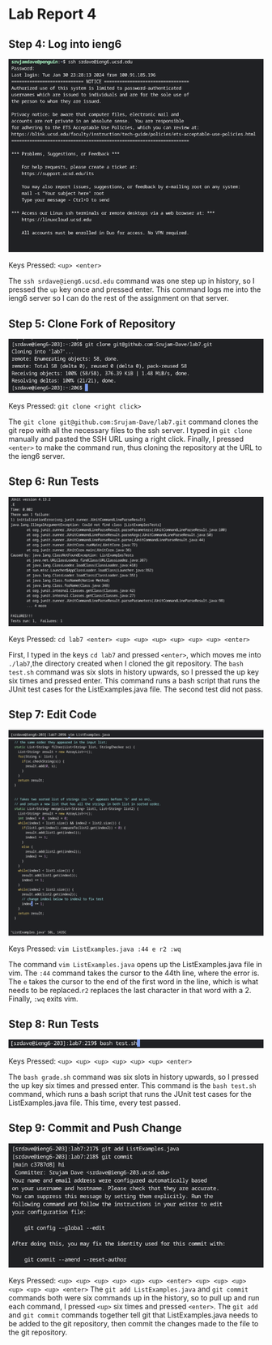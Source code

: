 # Lab Report 4

## Step 4: Log into ieng6

![Screenshot 1](./LabReport4sc1.png)

Keys Pressed: `<up> <enter>` 

The `ssh srdave@ieng6.ucsd.edu` command was one step up in history, so I pressed the `up` key once and pressed enter. This command logs me into the ieng6 
server so I can do the rest of the assignment on that server. 

## Step 5: Clone Fork of Repository

![Screenshot 2](./LabReport4sc2.png)

Keys Pressed: `git clone <right click>`

The `git clone git@github.com:Srujam-Dave/lab7.git` command clones the git repo with all the necessary files to the ssh server. I typed in `git clone` 
manually and pasted the SSH URL using a right click. Finally, I pressed `<enter>` to make the command run, thus cloning the repository at the URL to the
ieng6 server.

## Step 6: Run Tests

![Screenshot 3](./LabReport4sc3.png)

Keys Pressed: `cd lab7 <enter> <up> <up> <up> <up> <up> <up> <enter>` 

First, I typed in the keys `cd lab7` and pressed `<enter>`, which moves me into `./lab7`,the directory created when I cloned the git repository. The 
`bash test.sh` command was six slots in history upwards, so I pressed the up key six times and pressed enter. This command runs a bash script that runs the
JUnit test cases for the ListExamples.java file. The second test did not pass. 

## Step 7: Edit Code

![Screenshot 4](./LabReport4sc4.png)
![Screenshot 4.5](./LabReport4sc4andahalf.png)

Keys Pressed: `vim ListExamples.java :44 e r2 :wq`

The command `vim ListExamples.java` opens up the ListExamples.java file in vim. The `:44` command takes the cursor to the 44th line, where the error is. 
The `e` takes the cursor to the end of the first word in the line, which is what needs to be replaced.`r2` replaces the last character in that word with 
a 2. Finally, `:wq` exits vim.

## Step 8: Run Tests

![Screenshot 5](./LabReport4sc5.png)

Keys Pressed: `<up> <up> <up> <up> <up> <up> <enter>` 

The `bash grade.sh` command was six slots in history upwards, so I pressed the up key six times and pressed enter. This command is the `bash test.sh` 
command, which runs a bash script that runs the JUnit test cases for the ListExamples.java file. This time, every test passed.

## Step 9: Commit and Push Change

![Screenshot 6](./LabReport4sc6.png)

Keys Pressed: `<up> <up> <up> <up> <up> <up> <enter> <up> <up> <up> <up> <up> <up> <enter>`
The `git add ListExamples.java` and `git commit` commands both were six commands up in the history, so to pull up and run each command, I pressed `<up>` six times and pressed `<enter>`. The `git add`
and `git commit` commands together tell git that ListExamples.java needs to be added to the git repository, then commit the changes made to the file to the git repository. 
